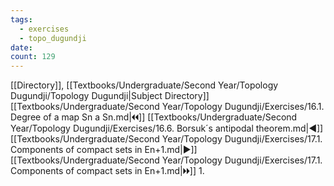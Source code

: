 ```yaml
---
tags:
  - exercises
  - topo_dugundji
date: 
count: 129
---
```

[[Directory]], [[Textbooks/Undergraduate/Second Year/Topology Dugundji/Topology Dugundji|Subject Directory]]
[[Textbooks/Undergraduate/Second Year/Topology Dugundji/Exercises/16.1. Degree of a map Sn a Sn.md|🞀🞀]] [[Textbooks/Undergraduate/Second Year/Topology Dugundji/Exercises/16.6. Borsuk´s antipodal theorem.md|◀]] [[Textbooks/Undergraduate/Second Year/Topology Dugundji/Exercises/17.1. Components of compact sets in En+1.md|▶]] [[Textbooks/Undergraduate/Second Year/Topology Dugundji/Exercises/17.1. Components of compact sets in En+1.md|🞂🞂]]
1. 